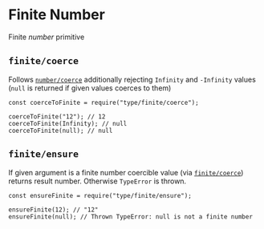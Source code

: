 <h1 id="finite-number">Finite Number</h1>

<p>Finite <em>number</em> primitive</p>

<h2 id="%60finite%2Fcoerce%60"><code>finite/coerce</code></h2>

<p>Follows <a href="number.md#numbercoerce"><code>number/coerce</code></a> additionally rejecting <code>Infinity</code> and <code>-Infinity</code> values (<code>null</code> is returned if given values coerces to them)</p>

<pre><code class="javascript">const coerceToFinite = require("type/finite/coerce");

coerceToFinite("12"); // 12
coerceToFinite(Infinity); // null
coerceToFinite(null); // null
</code></pre>

<h2 id="%60finite%2Fensure%60"><code>finite/ensure</code></h2>

<p>If given argument is a finite number coercible value (via <a href="#finitecoerce"><code>finite/coerce</code></a>) returns result number.
Otherwise <code>TypeError</code> is thrown.</p>

<pre><code class="javascript">const ensureFinite = require("type/finite/ensure");

ensureFinite(12); // "12"
ensureFinite(null); // Thrown TypeError: null is not a finite number
</code></pre>

